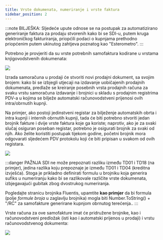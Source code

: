 ```yaml
---
title: Vrste dokumenata, numeriranje i vrste faktura
sidebar_position: 2
---
```

:::note BILJEŠKA:
Sljedeće upute odnose se na postupak za automatizirano generiranje faktura za prodaju stvorenih kako bi se SDI-u, putem kruga elektroničkog fakturiranja, priopćili podaci o kupnjama prethodno priopćenim putem ukinutog zahtjeva poznatog kao "Esterometro".
:::

Potrebno je provjeriti da su vrste potrebnih samofaktura kodirane u vrstama knjigovodstvenih dokumenata:

![](/img/it-it/finance-area/e-invoice/auto-invoice/doc-types.png)

Izrada samoračuna u prodaji će stvoriti novi prodajni dokument, sa svojim brojem: kako bi se izbjegli utjecaji na izdavanje uobičajenih prodajnih dokumenata, predlaže se kreiranje posebnih vrsta prodajnih računa za svaku vrstu samoračuna izdavanje i brojnici u skladu s prodajnim registrima PDV-a u kojima se bilježe automatski računovodstveni prijenosi ovih intra/obrnutih kupnji.  

Na primjer, ako postoji jedinstveni registar za bilježenje automatskih obrta i intra kupnji i internih obrnutih kupnji, tada će biti potrebno stvoriti jedan brojnik fakture i dvije vrste faktura koje ga koriste; naprotiv, ako je za svaki slučaj osiguran poseban registar, potrebno je osigurati brojnik za svaki od njih. Ako želite koristiti postupak tijekom godine, početni brojnik mora odgovarati sljedećem PDV protokolu koji će biti pripisan u svakom od ovih registara.

![](/img/it-it/finance-area/e-invoice/auto-invoice/numeration.png)

:::danger PAŽNJA
SDI ne može prepoznati razliku između TD01 i TD18 (na primjer), jedina razlika koju prepoznaje je između TD01 i TD04 (kreditna izvješća). Stoga je prikladno definirati formulu u brojniku koja generira sufiks u numeriranju kako bi se razlikovale različite vrste dokumenata, izbjegavajući gubitak zbog dvostrukog numeriranja.

Pogledajte stranicu brojnika Fluentis, upamtite **kao primjer** da bi formula (polje *formule broja* u zaglavlju brojnika) mogla biti Number.ToString() + "/RC" za samofakture generirane kupnjom obrnutog terećenja..
:::

Vrste računa za ove samofakture imat će pridružene brojnike, kao i računovodstveni predložak (isti kao i automatski prijenos u prodaji) i vrstu računovodstvenog dokumenta:

![](/img/it-it/finance-area/e-invoice/auto-invoice/invoice-type.png)
